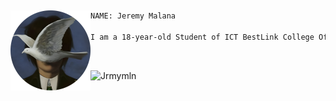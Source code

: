 <p>‎</p>


<div>
  <img src="https://github.com/Jrmymln/Jrmymln/blob/main/Profile.png" width="128" height="128" align="left" />
</div>

```diff
NAME: Jeremy Malana

I am a 18-year-old Student of ICT BestLink College Of The Philippines.
```

<p align="left">

<a href="https://github.com/Jrmymln" target="_blank"><img alt="" src="https://img.shields.io/badge/Github-000?logo=github&logoColor=white&style=for-the-badge" style="vertical-align:center" /></a>
<a href="https://discordapp.com/users/853473852930916352" target="_blank"><img alt="" src="https://img.shields.io/badge/Discord-000?logo=discord&logoColor=blue&style=for-the-badge" style="vertical-align:center" /></a>
<a href="https://web.facebook.com/c0d3xxx" target="_blank"><img alt="" src="https://img.shields.io/badge/facebook-000?logo=facebook&logoColor=blue&style=for-the-badge" style="vertical-align:center" /></a>

 <p align='left'><img src="https://komarev.com/ghpvc/?username=Jrmymln&label=Total%20Profile%20Visitor&color=ef1023&style=for-the-badge" alt="Jrmymln" /><br>



